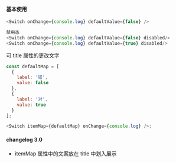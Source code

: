 #### 基本使用

```js
<Switch onChange={console.log} defaultValue={false} />

禁用态
<Switch onChange={console.log} defaultValue={false} disabled/>
<Switch onChange={console.log} defaultValue={true} disabled/>
```

可 title 属性的更改文字

```js
const defaultMap = [
  {
    label: '错',
    value: false
  },
  {
    label: '对',
    value: true
  }
];

<Switch itemMap={defaultMap} onChange={console.log} />;
```

#### changelog 3.0

- itemMap 属性中的文案放在 title 中划入展示
